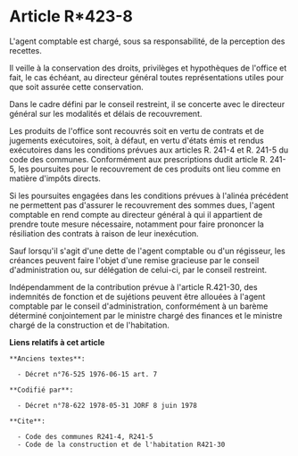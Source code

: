 # Article R*423-8

L'agent comptable est chargé, sous sa responsabilité, de la perception des recettes.

Il veille à la conservation des droits, privilèges et hypothèques de l'office et fait, le cas échéant, au directeur général
toutes représentations utiles pour que soit assurée cette conservation.

Dans le cadre défini par le conseil restreint, il se concerte avec le directeur général sur les modalités et délais de
recouvrement.

Les produits de l'office sont recouvrés soit en vertu de contrats et de jugements exécutoires, soit, à défaut, en vertu
d'états émis et rendus exécutoires dans les conditions prévues aux articles R. 241-4 et R. 241-5 du code des communes.
Conformément aux prescriptions dudit article R. 241-5, les poursuites pour le recouvrement de ces produits ont lieu comme en
matière d'impôts directs.

Si les poursuites engagées dans les conditions prévues à l'alinéa précédent ne permettent pas d'assurer le recouvrement des
sommes dues, l'agent comptable en rend compte au directeur général à qui il appartient de prendre toute mesure nécessaire,
notamment pour faire prononcer la résiliation des contrats à raison de leur inexécution.

Sauf lorsqu'il s'agit d'une dette de l'agent comptable ou d'un régisseur, les créances peuvent faire l'objet d'une remise
gracieuse par le conseil d'administration ou, sur délégation de celui-ci, par le conseil restreint.

Indépendamment de la contribution prévue à l'article R.421-30, des indemnités de fonction et de sujétions peuvent être
allouées à l'agent comptable par le conseil d'administration, conformément à un barème déterminé conjointement par le
ministre chargé des finances et le ministre chargé de la construction et de l'habitation.

**Liens relatifs à cet article**

	**Anciens textes**:

	  - Décret n°76-525 1976-06-15 art. 7

	**Codifié par**:

	  - Décret n°78-622 1978-05-31 JORF 8 juin 1978

	**Cite**:

	  - Code des communes R241-4, R241-5
	  - Code de la construction et de l'habitation R421-30
